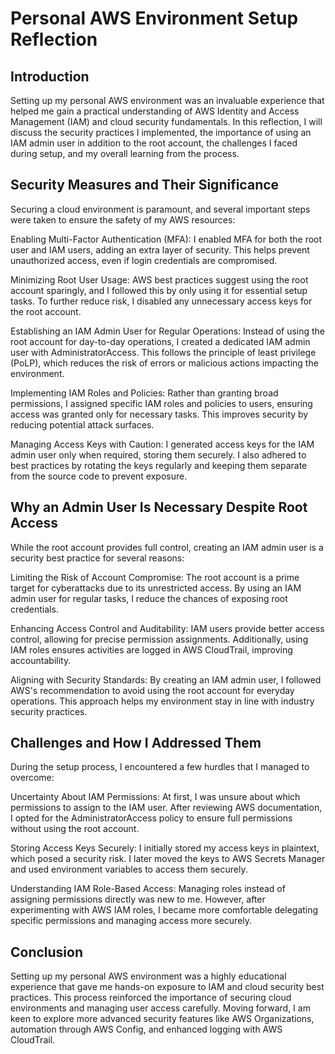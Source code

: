 # Personal AWS Environment Setup Reflection

## Introduction
Setting up my personal AWS environment was an invaluable experience that helped me gain a practical understanding of AWS Identity and Access Management (IAM) and cloud security fundamentals. In this reflection, I will discuss the security practices I implemented, the importance of using an IAM admin user in addition to the root account, the challenges I faced during setup, and my overall learning from the process.

## Security Measures and Their Significance
Securing a cloud environment is paramount, and several important steps were taken to ensure the safety of my AWS resources:

Enabling Multi-Factor Authentication (MFA):
I enabled MFA for both the root user and IAM users, adding an extra layer of security. This helps prevent unauthorized access, even if login credentials are compromised.

Minimizing Root User Usage:
AWS best practices suggest using the root account sparingly, and I followed this by only using it for essential setup tasks. To further reduce risk, I disabled any unnecessary access keys for the root account.

Establishing an IAM Admin User for Regular Operations:
Instead of using the root account for day-to-day operations, I created a dedicated IAM admin user with AdministratorAccess. This follows the principle of least privilege (PoLP), which reduces the risk of errors or malicious actions impacting the environment.

Implementing IAM Roles and Policies:
Rather than granting broad permissions, I assigned specific IAM roles and policies to users, ensuring access was granted only for necessary tasks. This improves security by reducing potential attack surfaces.

Managing Access Keys with Caution:
I generated access keys for the IAM admin user only when required, storing them securely. I also adhered to best practices by rotating the keys regularly and keeping them separate from the source code to prevent exposure.

## Why an Admin User Is Necessary Despite Root Access
While the root account provides full control, creating an IAM admin user is a security best practice for several reasons:

Limiting the Risk of Account Compromise:
The root account is a prime target for cyberattacks due to its unrestricted access. By using an IAM admin user for regular tasks, I reduce the chances of exposing root credentials.

Enhancing Access Control and Auditability:
IAM users provide better access control, allowing for precise permission assignments. Additionally, using IAM roles ensures activities are logged in AWS CloudTrail, improving accountability.

Aligning with Security Standards:
By creating an IAM admin user, I followed AWS's recommendation to avoid using the root account for everyday operations. This approach helps my environment stay in line with industry security practices.

## Challenges and How I Addressed Them
During the setup process, I encountered a few hurdles that I managed to overcome:

Uncertainty About IAM Permissions:
At first, I was unsure about which permissions to assign to the IAM user. After reviewing AWS documentation, I opted for the AdministratorAccess policy to ensure full permissions without using the root account.

Storing Access Keys Securely:
I initially stored my access keys in plaintext, which posed a security risk. I later moved the keys to AWS Secrets Manager and used environment variables to access them securely.

Understanding IAM Role-Based Access:
Managing roles instead of assigning permissions directly was new to me. However, after experimenting with AWS IAM roles, I became more comfortable delegating specific permissions and managing access more securely.

## Conclusion
Setting up my personal AWS environment was a highly educational experience that gave me hands-on exposure to IAM and cloud security best practices. This process reinforced the importance of securing cloud environments and managing user access carefully. Moving forward, I am keen to explore more advanced security features like AWS Organizations, automation through AWS Config, and enhanced logging with AWS CloudTrail.